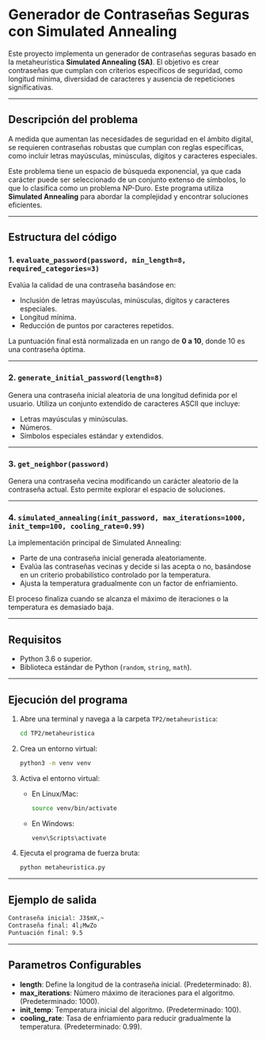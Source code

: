# **Generador de Contraseñas Seguras con Simulated Annealing**

Este proyecto implementa un generador de contraseñas seguras basado en la metaheurística **Simulated Annealing (SA)**. El objetivo es crear contraseñas que cumplan con criterios específicos de seguridad, como longitud mínima, diversidad de caracteres y ausencia de repeticiones significativas.

---

## **Descripción del problema**

A medida que aumentan las necesidades de seguridad en el ámbito digital, se requieren contraseñas robustas que cumplan con reglas específicas, como incluir letras mayúsculas, minúsculas, dígitos y caracteres especiales. 

Este problema tiene un espacio de búsqueda exponencial, ya que cada carácter puede ser seleccionado de un conjunto extenso de símbolos, lo que lo clasifica como un problema NP-Duro. Este programa utiliza **Simulated Annealing** para abordar la complejidad y encontrar soluciones eficientes.

---

## **Estructura del código**

### **1. `evaluate_password(password, min_length=8, required_categories=3)`**
Evalúa la calidad de una contraseña basándose en:
- Inclusión de letras mayúsculas, minúsculas, dígitos y caracteres especiales.
- Longitud mínima.
- Reducción de puntos por caracteres repetidos.

La puntuación final está normalizada en un rango de **0 a 10**, donde 10 es una contraseña óptima.

---

### **2. `generate_initial_password(length=8)`**
Genera una contraseña inicial aleatoria de una longitud definida por el usuario. Utiliza un conjunto extendido de caracteres ASCII que incluye:
- Letras mayúsculas y minúsculas.
- Números.
- Símbolos especiales estándar y extendidos.

---

### **3. `get_neighbor(password)`**
Genera una contraseña vecina modificando un carácter aleatorio de la contraseña actual. Esto permite explorar el espacio de soluciones.

---

### **4. `simulated_annealing(init_password, max_iterations=1000, init_temp=100, cooling_rate=0.99)`**
La implementación principal de Simulated Annealing:
- Parte de una contraseña inicial generada aleatoriamente.
- Evalúa las contraseñas vecinas y decide si las acepta o no, basándose en un criterio probabilístico controlado por la temperatura.
- Ajusta la temperatura gradualmente con un factor de enfriamiento.

El proceso finaliza cuando se alcanza el máximo de iteraciones o la temperatura es demasiado baja.

---

## **Requisitos**

- Python 3.6 o superior.
- Biblioteca estándar de Python (`random`, `string`, `math`).

---

## **Ejecución del programa**

1. Abre una terminal y navega a la carpeta `TP2/metaheuristica`:

   ```sh
   cd TP2/metaheuristica
   ```

2. Crea un entorno virtual:

   ```sh
   python3 -m venv venv
   ```

3. Activa el entorno virtual:

   - En Linux/Mac:

     ```sh
     source venv/bin/activate
     ```

   - En Windows:

     ```sh
     venv\Scripts\activate
     ```

4. Ejecuta el programa de fuerza bruta:

   ```sh
   python metaheuristica.py
   ```

---

## **Ejemplo de salida**

```txt
Contraseña inicial: J3$mX,~
Contraseña final: 4l¡MwZo
Puntuación final: 9.5 
```

---

## **Parametros Configurables**

- **length**: Define la longitud de la contraseña inicial. (Predeterminado: 8).
- **max_iterations**: Número máximo de iteraciones para el algoritmo. (Predeterminado: 1000).
- **init_temp**: Temperatura inicial del algoritmo. (Predeterminado: 100).
- **cooling_rate**: Tasa de enfriamiento para reducir gradualmente la temperatura. (Predeterminado: 0.99).
